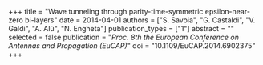 +++
title = "Wave tunneling through parity-time-symmetric epsilon-near-zero bi-layers"
date = 2014-04-01
authors = ["S. Savoia", "G. Castaldi", "V. Galdi", "A. Alù", "N. Engheta"]
publication_types = ["1"]
abstract = ""
selected = false
publication = "*Proc. 8th the European Conference on Antennas and Propagation (EuCAP)*"
doi = "10.1109/EuCAP.2014.6902375"
+++

